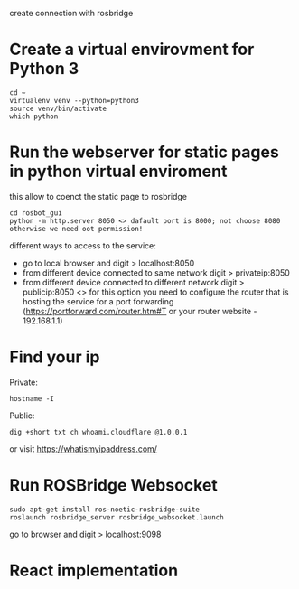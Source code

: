 create connection with rosbridge

# Create a virtual envirovment for Python 3
```
cd ~
virtualenv venv --python=python3
source venv/bin/activate
which python
```

# Run the webserver for static pages in python virtual enviroment
this allow to coenct the static page to rosbridge
```
cd rosbot_gui
python -m http.server 8050 <> dafault port is 8000; not choose 8080 otherwise we need oot permission!
```
different ways to access to the service:
- go to local browser and digit > localhost:8050
- from different device connected to same network digit > privateip:8050
- from different device connected to different network digit > publicip:8050 <> for this option you need to configure the router that is hosting the service for a port forwarding (https://portforward.com/router.htm#T or your router website - 192.168.1.1)

# Find your ip
Private:
```
hostname -I
```
Public:
```
dig +short txt ch whoami.cloudflare @1.0.0.1
```
or visit https://whatismyipaddress.com/

# Run ROSBridge Websocket
```
sudo apt-get install ros-noetic-rosbridge-suite
roslaunch rosbridge_server rosbridge_websocket.launch
```
go to browser and digit > localhost:9098

# React implementation
